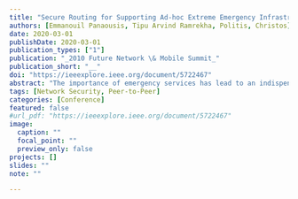 ```yaml
---
title: "Secure Routing for Supporting Ad-hoc Extreme Emergency Infrastructures"
authors: [Emmanouil Panaousis, Tipu Arvind Ramrekha, Politis, Christos]
date: 2020-03-01
publishDate: 2020-03-01
publication_types: ["1"]
publication: "_2010 Future Network \& Mobile Summit_"
publication_short: "__"
doi: "https://ieeexplore.ieee.org/document/5722467"
abstract: "The importance of emergency services has lead to an indispensable need for lightweight technologies that will support emergency rescue missions. Due to their nature and the non-infrastructure characteristics Mobile Ad-hoc Networks (MANETs) are characterised as autonomous networks that have the potential to be exploited when wireless communications should be established in an ad-hoc manner in cases that traditional telecommunications infrastructures such as 3G have failed. A critical issue within the context of MANETs is the routing protocol that has to be followed by the nodes in order to set up communication “bridges” among each other. On the other hand, malicious entities may try to disrupt the conventional functionality of any routing protocol by (i) modifying routing information, (ii) fabricating false routing information and (iii) impersonating other nodes. In this paper we apply the IPSec protocol over well known routing protocols for MANETs and we evaluate their performance along with the lines of choosing an appropriate secure routing mechanism that can be applicable in emergency MANETs (eMANETs). These are MANETs that are established during an emergency scenario to provide communication links among the rescuers. To simulate the mobility of the rescuers during an emergency mission an appropriate mobility model has been utilised and acknowledged."
tags: [Network Security, Peer-to-Peer]
categories: [Conference]
featured: false
#url_pdf: "https://ieeexplore.ieee.org/document/5722467"
image:
  caption: ""
  focal_point: ""
  preview_only: false
projects: []
slides: ""
note: ""

---
```

